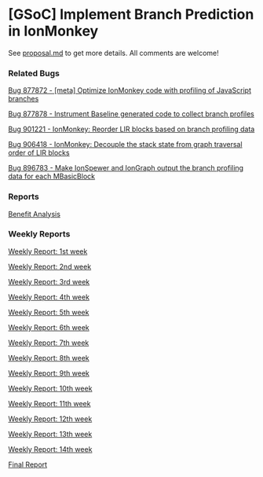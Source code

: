 [GSoC] Implement Branch Prediction in IonMonkey
===============================================

See [proposal.md](https://github.com/lazyparser/gsoc2013/blob/master/proposal.md) to get more details.
All comments are welcome!


### Related Bugs

[Bug 877872 - \[meta\] Optimize IonMonkey code with profiling of JavaScript branches](https://bugzilla.mozilla.org/show_bug.cgi?id=877872)

[Bug 877878 - Instrument Baseline generated code to collect branch profiles](https://bugzilla.mozilla.org/show_bug.cgi?id=877878)

[Bug 901221 - IonMonkey: Reorder LIR blocks based on branch profiling data](https://bugzilla.mozilla.org/show_bug.cgi?id=901221)

[Bug 906418 - IonMonkey: Decouple the stack state from graph traversal order of LIR blocks](https://bugzilla.mozilla.org/show_bug.cgi?id=906418)

[Bug 896783 - Make IonSpewer and IonGraph output the branch profiling data for each MBasicBlock](https://bugzilla.mozilla.org/show_bug.cgi?id=896783)

### Reports

[Benefit Analysis](https://github.com/lazyparser/gsoc2013/blob/master/benefit_analysis.md)

### Weekly Reports

[Weekly Report: 1st week](https://github.com/lazyparser/gsoc2013/blob/master/weeklyreports/weeklyreport01.md)

[Weekly Report: 2nd week](https://github.com/lazyparser/gsoc2013/blob/master/weeklyreports/weeklyreport02.md)

[Weekly Report: 3rd week](https://github.com/lazyparser/gsoc2013/blob/master/weeklyreports/weeklyreport03.md)

[Weekly Report: 4th week](https://github.com/lazyparser/gsoc2013/blob/master/weeklyreports/weeklyreport04.md)

[Weekly Report: 5th week](https://github.com/lazyparser/gsoc2013/blob/master/weeklyreports/weeklyreport05.md)

[Weekly Report: 6th week](https://github.com/lazyparser/gsoc2013/blob/master/weeklyreports/weeklyreport06.md)

[Weekly Report: 7th week](https://github.com/lazyparser/gsoc2013/blob/master/weeklyreports/weeklyreport07.md)

[Weekly Report: 8th week](https://github.com/lazyparser/gsoc2013/blob/master/weeklyreports/weeklyreport08.md)

[Weekly Report: 9th week](https://github.com/lazyparser/gsoc2013/blob/master/weeklyreports/weeklyreport09.md)

[Weekly Report: 10th week](https://github.com/lazyparser/gsoc2013/blob/master/weeklyreports/weeklyreport10.md)

[Weekly Report: 11th week](https://github.com/lazyparser/gsoc2013/blob/master/weeklyreports/weeklyreport11.md)

[Weekly Report: 12th week](https://github.com/lazyparser/gsoc2013/blob/master/weeklyreports/weeklyreport12.md)

[Weekly Report: 13th week](https://github.com/lazyparser/gsoc2013/blob/master/weeklyreports/weeklyreport13.md)

[Weekly Report: 14th week](https://github.com/lazyparser/gsoc2013/blob/master/weeklyreports/weeklyreport14.md)

[Final Report](https://github.com/lazyparser/gsoc2013/blob/master/weeklyreports/finalreport.md)
